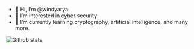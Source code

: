 - 👋 Hi, I’m @windyarya
- 👀 I’m interested in cyber security
- 🌱 I’m currently learning cryptography, artificial intelligence, and many more.

![Github stats](https://github-readme-stats.vercel.app/api?username=windyarya&theme=dark&show_icons=true&count_private=true)
<!---
windyarya/windyarya is a ✨ special ✨ repository because its `README.md` (this file) appears on your GitHub profile.
You can click the Preview link to take a look at your changes.
--->

